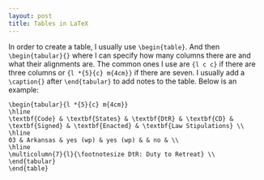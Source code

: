 ```yaml
---
layout: post
title: Tables in LaTeX
---
```


In order to create a table, I usually use ```\begin{table}```. And then ```\begin{tabular}{}``` where I can specify how many columns there are and what their alignments are. The common ones I use are ```{l c c}``` if there are three columns or ```{l *{5}{c} m{4cm}}``` if there are seven. I usually add a ```\caption{}``` after ```\end{tabular}``` to add notes to the table. Below is an example:
```\begin{table}
\begin{tabular}{l *{5}{c} m{4cm}}
\hline
\textbf{Code} & \textbf{States} & \textbf{DtR} & \textbf{CD} & \textbf{Signed} & \textbf{Enacted} & \textbf{Law Stipulations} \\
\hline
03 & Arkansas & yes (wp) & yes (wp) & & no & \\
\hline
\multicolumn{7}{l}{\footnotesize DtR: Duty to Retreat} \\
\end{tabular}
\end{table}
```
